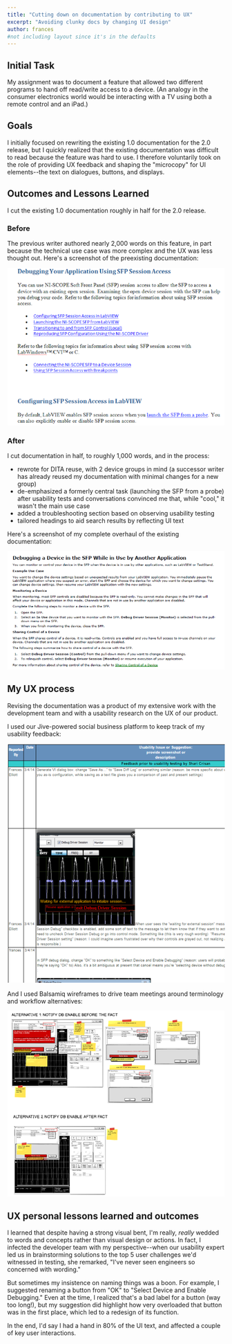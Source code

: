 ```yaml
---
title: "Cutting down on documentation by contributing to UX"
excerpt: "Avoiding clunky docs by changing UI design"
author: frances
#not including layout since it's in the defaults
---
```




## Initial Task

My assignment was to document a feature that allowed two different programs to hand off read/write access to a device. (An analogy in the consumer electronics world would be interacting with a TV using both a remote control and an iPad.)

## Goals

I initially focused on rewriting the existing 1.0 documentation for the 2.0 release, but I quickly realized that the existing documentation was difficult to read because the feature was hard to use. I therefore voluntarily took on the role of providing UX feedback and shaping the "microcopy" for UI elements--the text on dialogues, buttons, and displays.

## Outcomes and Lessons Learned

I cut the existing 1.0 documentation roughly in half for the 2.0 release.



### Before

The previous writer authored nearly 2,000 words on this feature, in part because the technical use case was more complex and the UX was less thought out. Here's a screenshot of the preexisting documentation:





  ![Before](/assets/images/portfolio/ux_docs_sfp_before.png)



### After

I cut documentation in half, to roughly 1,000 words, and in the process:

- rewrote for DITA reuse, with 2 device groups in mind (a successor writer has already reused my documentation with minimal changes for a new group)
- de-emphasized a formerly central task (launching the SFP from a probe) after usability tests and conversations convinced me that, while "cool," it wasn't the main use case
- added a troubleshooting section based on observing usability testing
- tailored headings to aid search results by reflecting UI text 

Here's a screenshot of my complete overhaul of the existing documentation:



  ![Before](/assets/images/portfolio/ux_docs_sfp_after.png)





## My UX process

Revising the documentation was a product of  my extensive work with the development team and with a usability research on the UX of our product. 



I used our Jive-powered social business platform to keep track of my usability feedback:

  ![Before](/assets/images/portfolio/ux_docs_sfp_feedback.png)





And I used Balsamiq wireframes to drive team meetings around terminology and workflow alternatives:

![Before](/assets/images/portfolio/ux_docs_sfp_wireframes.png)



## UX personal lessons learned and outcomes



I learned that despite having a strong visual bent, I'm really, *really* wedded to words and concepts rather than visual design or actions. In fact, I infected the developer team with my perspective--when our usability expert led us in brainstorming solutions to the top 5 user challenges we'd witnessed in testing, she remarked, "I've never seen engineers so concerned with wording."



But sometimes my insistence on naming things was a boon. For example, I suggested renaming a button from "OK" to "Select Device and Enable Debugging." Even at the time, I realized that's a bad label for a button (way too long!), but my suggestion did highlight how very overloaded that button was in the first place, which led to a redesign of its function.



In the end, I'd say I had a hand in 80% of the UI text, and affected a couple of key user interactions.

